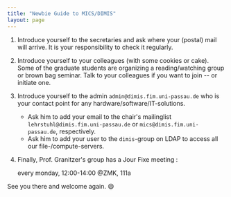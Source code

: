 ```yaml
---
title: "Newbie Guide to MICS/DIMIS"
layout: page
---
```


1. Introduce yourself to the secretaries and ask where your (postal)
   mail will arrive. It is your responsibility to check it regularly.
2. Introduce yourself to your colleagues (with some cookies or
   cake). Some of the graduate students are organizing a
   reading/watching group or brown bag seminar. Talk to your
   colleagues if you want to join -- or initiate one.
3. Introduce yourself to the admin `admin@dimis.fim.uni-passau.de` who
   is your contact point for any hardware/software/IT-solutions.
   - Ask him to add your email to the chair's mailinglist
     `lehrstuhl@dimis.fim.uni-passau.de` or
     `mics@dimis.fim.uni-passau.de`, respectively.
   - Ask him to add your user to the `dimis`-group on LDAP to access
     all our file-/compute-servers.
4. Finally, Prof. Granitzer's group has a Jour Fixe meeting :

    every monday, 12:00-14:00 @ZMK, 111a

See you there and welcome again. :smile:
